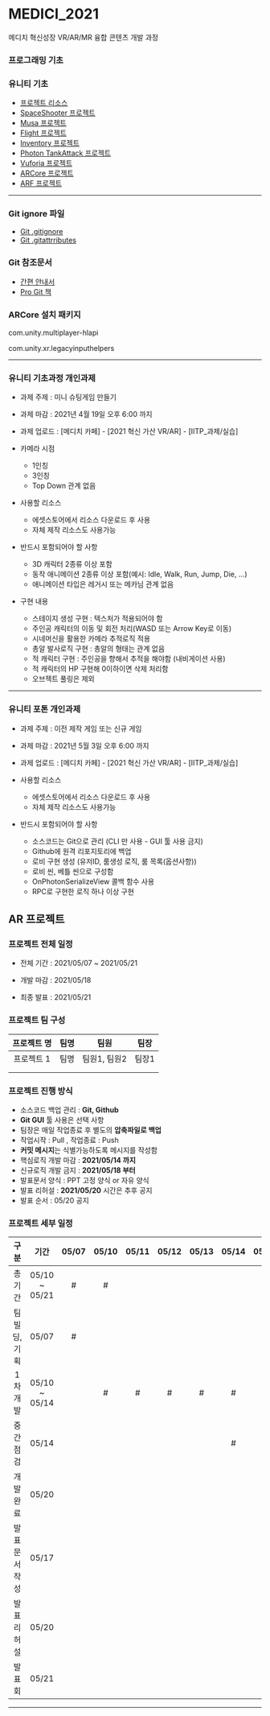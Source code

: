 # MEDICI_2021
메디치 혁신성장 VR/AR/MR 융합 콘텐츠 개발 과정


### 프로그래밍 기초

### 유니티 기초

- [프로젝트 리소스](https://github.com/IndieGameMaker/UnityBook)
- [SpaceShooter 프로젝트](https://github.com/IndieGameMaker/SpaceShooter_2021_K)
- [Musa 프로젝트](https://github.com/IndieGameMaker/Musa2021)
- [Flight 프로젝트](https://github.com/IndieGameMaker/Flight2021)
- [Inventory 프로젝트](https://github.com/IndieGameMaker/Inventory2021)
- [Photon TankAttack 프로젝트](https://github.com/IndieGameMaker/TankAttack2021)
- [Vuforia 프로젝트](https://github.com/IndieGameMaker/VuforiaDemo2021)
- [ARCore 프로젝트](https://github.com/IndieGameMaker/ARCoreDemo2021)
- [ARF 프로젝트](https://github.com/IndieGameMaker/ARFoundation2021)
---

### Git ignore 파일
- [Git .gitignore](https://www.toptal.com/developers/gitignore/api/unity)
- [Git .gitattrributes](https://gist.githubusercontent.com/nemotoo/b8a1c3a0f1225bb9231979f389fd4f3f/raw/dc3e8cab80fc62d1c60db70c761b1ffa636aa796/.gitattributes)

### Git 참조문서

- [간편 안내서](https://rogerdudler.github.io/git-guide/index.ko.html)
- [Pro Git 책](http://git-scm.com/book/ko/v2)

### ARCore 설치 패키지

com.unity.multiplayer-hlapi

com.unity.xr.legacyinputhelpers

---

### 유니티 기초과정 개인과제

- 과제 주제 : 미니 슈팅게임 만들기 
- 과제 마감 : 2021년 4월 19일 오후 6:00 까지
- 과제 업로드 : [메디치 카페] - [2021 혁신 가산 VR/AR] - [IITP_과제/실습]
- 카메라 시점 
    - 1인칭
    - 3인칭
    - Top Down 관계 없음

- 사용할 리소스
    - 에셋스토어에서 리소스 다운로드 후 사용
    - 자체 제작 리소스도 사용가능

- 반드시 포함되어야 할 사항
    - 3D 캐릭터 2종류 이상 포함
    - 동작 애니메이션 2종류 이상 포함(예시: Idle, Walk, Run, Jump, Die, ...)
    - 애니메이션 타입은 레거시 또는 메카님 관계 없음

- 구현 내용
    - 스테이지 생성 구현 : 텍스처가 적용되어야 함
    - 주인공 캐릭터의 이동 및 회전 처리(WASD 또는 Arrow Key로 이동)
    - 시네머신을 활용한 카메라 추적로직 적용
    - 총알 발사로직 구현 : 총알의 형태는 관계 없음
    - 적 캐릭터 구현 : 주인공을 향해서 추적을 해야함 (내비게이션 사용)
    - 적 캐릭터의 HP 구현해 0이하이면 삭제 처리함
    - 오브젝트 풀링은 제외

---

### 유니티 포톤 개인과제

- 과제 주제 : 이전 제작 게임 또는 신규 게임 
- 과제 마감 : 2021년 5월 3일 오후 6:00 까지
- 과제 업로드 : [메디치 카페] - [2021 혁신 가산 VR/AR] - [IITP_과제/실습]
- 사용할 리소스
    - 에셋스토어에서 리소스 다운로드 후 사용
    - 자체 제작 리소스도 사용가능

- 반드시 포함되어야 할 사항
    - 소스코드는 Git으로 관리 (CLI 만 사용 - GUI 툴 사용 금지)
    - Github에 원격 리포지토리에 백업
    - 로비 구현 생성 (유저ID, 룸생성 로직, 룸 목록(옵션사항))
    - 로비 씬, 베틀 씬으로 구성함
    - OnPhotonSerializeView 콜백 함수 사용
    - RPC로 구현한 로직 하나 이상 구현










## AR 프로젝트

### 프로젝트 전체 일정

* 전체 기간 : 2021/05/07 ~ 2021/05/21

* 개발 마감 : 2021/05/18

* 최종 발표 : 2021/05/21

### 프로젝트 팀 구성

|     **프로젝트 명**     |     **팀명**     |        **팀원**         | **팀장** |
| :---------------------: | :--------------: | :--------------------: | :------: |
|  프로젝트 1   |  팀명 | 팀원1, 팀원2  | 팀장1  |
|     |   |  |      |
|     |   |  |      |

### 프로젝트 진행 방식

- 소스코드 백업 관리 : **Git, Github**
- **Git GUI** 툴 사용은 선택 사항
- 팀장은 매일 작업종료 후 별도의 **압축파일로 백업**
- 작업시작 : Pull , 작업종료 : Push
- **커밋 메시지**는 식별가능하도록 메시지를 작성함
- 핵심로직 개발 마감 : **2021/05/14 까지**
- 신규로직 개발 금지 : **2021/05/18 부터**
- 발표문서 양식 : PPT 고정 양식 or 자유 양식
- 발표 리허설 : **2021/05/20** 시간은 추후 공지
- 발표 순서 : 05/20 공지


### 프로젝트 세부 일정

|      구분      |     기간      | 05/07 | 05/10 | 05/11 | 05/12 | 05/13 | 05/14 | 05/17 | 05/18 | 05/20 | 05/21 |
| :------------: | :-----------: | :---: | :---: | :---: | :---: | :---: | :---: | :---: | :---: | :---: | :---: |
|    총 기간     | 05/10 ~ 05/21 |   #   |   #   |     |     |     |     |     |     |     |     | 
|   팀 빌딩, 기획 | 05/07 | # |    |    |     |     |     |     |     |     |     | 
|    1차 개발    | 05/10 ~ 05/14  |     |   #   |  #  |  #   |  #   |  #   |     |     |     |     | 
|   중간 점검    |     05/14      |      |       |       |       |      |   #    |       |       |       |        |
|   개발 완료    |     05/20     |       |       |       |       |       |       |       |       |   #   |        |
| 발표문서 작성  |    05/17    |       |       |       |       |       |       |    #   |    #   |    #   |       |
|  발표 리허설   |     05/20     |       |       |       |       |       |       |       |       |    #   |       |
|  발표회 |     05/21     |       |       |       |       |       |       |       |       |       |   #    |

---